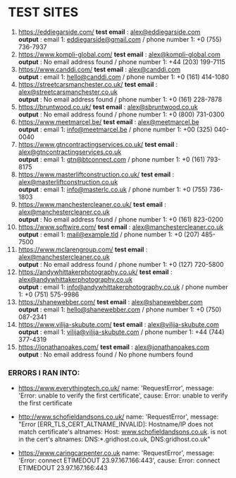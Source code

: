 # TEST SITES

1. https://eddiegarside.com/ **test email** : alex@eddiegarside.com  
   **output** : email 1: eddiegarside@gmail.com / phone number 1: +0 (755) 736-7937
2. https://www.kompli-global.com/ **test email** : alex@kompli-global.com  
   **output** : No email address found / phone number 1: +44 (203) 199-7115
3. https://www.canddi.com/ **test email** : alex@canddi.com  
   **output** : email 1: hello@canddi.com / phone number 1: +0 (161) 414-1080
4. https://streetcarsmanchester.co.uk/ **test email** : alex@streetcarsmanchester.co.uk  
   **output** : No email address found / phone number 1: +0 (161) 228-7878
5. https://bruntwood.co.uk/ **test email** : alex@sbruntwood.co.uk  
   **output** : No email address found / phone number 1: +0 (800) 731-0300
6. https://www.meetmarcel.be/ **test email** : alex@meetmarcel.be  
   **output** : email 1: info@meetmarcel.be / phone number 1: +00 (325) 040-0040
7. https://www.gtncontractingservices.co.uk/ **test email** : alex@gtncontractingservices.co.uk  
   **output** : email 1: gtn@btconnect.com / phone number 1: +0 (161) 793-8175
8. https://www.masterliftconstruction.co.uk/ **test email** : alex@masterliftconstruction.co.uk  
   **output** : email 1: info@masterlc.co.uk / phone number 1: +0 (755) 736-1803
9. https://www.manchestercleaner.co.uk/ **test email** : alex@manchestercleaner.co.uk  
   **output** : No email address found / phone number 1: +0 (161) 823-0200
10. https://www.softwire.com/ **test email** : alex@manchestercleaner.co.uk  
   **output** : email 1: mail@example.tld / phone number 1: +0 (207) 485-7500
11. https://www.mclarengroup.com/ **test email** : alex@manchestercleaner.co.uk  
   **output** : No email address found / phone number 1: +0 (127) 720-5800
12. https://andywhittakerphotography.co.uk/ **test email** : alex@andywhittakerphotography.co.uk    
   **output** : email 1: info@andywhittakerphotography.co.uk / phone number 1: +0 (751) 575-9986
13. https://shanewebber.com/ **test email** : alex@shanewebber.com    
   **output** : email 1: hello@shanewebber.com / phone number 1: +0 (750) 087-2341
14. https://www.vilija-skubute.com/ **test email** : alex@vilija-skubute.com    
   **output** : email 1: vilija@vilija-skubute.com / phone number 1: +44 (744) 377-4319 
15. https://jonathanoakes.com/ **test email** : alex@jonathanoakes.com    
   **output** : No email address found / No phone numbers found 


### ERRORS I RAN INTO:

- https://www.everythingtech.co.uk/
name: 'RequestError',
message: 'Error: unable to verify the first certificate',
cause: Error: unable to verify the first certificate

- http://www.schofieldandsons.co.uk/
name: 'RequestError',
message: "Error [ERR_TLS_CERT_ALTNAME_INVALID]: Hostname/IP does not match certificate's altnames: Host: www.schofieldandsons.co.uk. is not in the cert's altnames: DNS:*.gridhost.co.uk, DNS:gridhost.co.uk"

- https://www.caringcarpenter.co.uk
name: 'RequestError',
message: 'Error: connect ETIMEDOUT 23.97.167.166:443',
cause: Error: connect ETIMEDOUT 23.97.167.166:443
